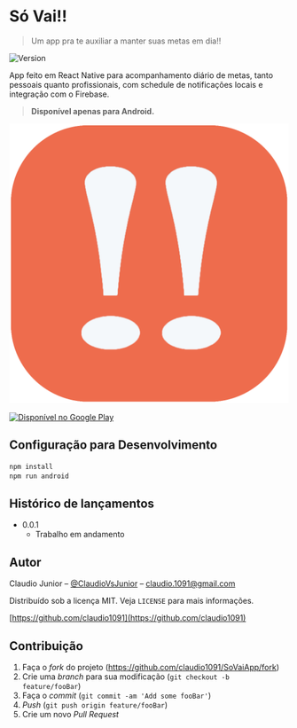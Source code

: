 # Só Vai!!

> Um app pra te auxiliar a manter suas metas em dia!!

![Version][version]

App feito em React Native para acompanhamento diário de metas, tanto pessoais quanto profissionais, com schedule de notificações locais e integração com o Firebase.

> **Disponível apenas para Android.**

<img alt='App logo' width='600' src='./assets/icon.png'/>

<a href='https://play.google.com/store/apps/details?id=com.claudio.sovai&pcampaignid=MKT-Other-global-all-co-prtnr-py-PartBadge-Mar2515-1'><img alt='Disponível no Google Play' width='250' src='https://play.google.com/intl/en_us/badges/images/generic/pt-br_badge_web_generic.png'/></a>

## Configuração para Desenvolvimento

```sh
npm install
npm run android
```

## Histórico de lançamentos

- 0.0.1
  - Trabalho em andamento

## Autor

Claudio Junior – [@ClaudioVsJunior](https://twitter.com/ClaudioVsJunior) – claudio.1091@gmail.com

Distribuído sob a licença MIT. Veja `LICENSE` para mais informações.

[https://github.com/claudio1091](https://github.com/claudio1091)

## Contribuição

1. Faça o _fork_ do projeto (<https://github.com/claudio1091/SoVaiApp/fork>)
2. Crie uma _branch_ para sua modificação (`git checkout -b feature/fooBar`)
3. Faça o _commit_ (`git commit -am 'Add some fooBar'`)
4. _Push_ (`git push origin feature/fooBar`)
5. Crie um novo _Pull Request_

[version]: https://img.shields.io/badge/version-1.0.1-orange.svg
[npm-url]: https://npmjs.org/package/datadog-metrics
